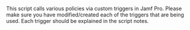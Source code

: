 This script calls various policies via custom triggers in Jamf Pro. Please make sure you have modified/created each of the triggers that are being used. Each trigger should be explained in the script notes.
